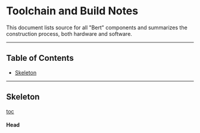# Toolchain and Build Notes

This document lists source for all "Bert" components and summarizes the construction process, both hardware and software.

***************************************************************
## Table of Contents <a id="table-of-contents"></a>
  * [Skeleton](#skeleton)

*********************************************************
## Skeleton <a id="skeleton"></a>
[toc](#table-of-contents)


#### Head <a id="head"></a>
